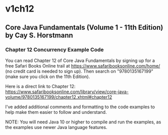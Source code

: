 # v1ch12
## Core Java Fundamentals (Volume 1 - 11th Edition) by Cay S. Horstmann 
### Chapter 12 Concurrency Example Code
You can read Chapter 12 of Core Java Fundamentals by signing up for a
free Safari Books Online trail at https://www.safaribooksonline.com/home/ (no 
credit card is needed to sign up).
Then search on "9780135167199" (make sure you click on the 11th Edition).

Here is a direct link to Chapter 12:
  https://www.safaribooksonline.com/library/view/core-java-volume/9780135167199/chapter12.xhtml#chapter12
  
I've added additional comments and formatting to the code examples to help make 
them easier to follow and understand.  

NOTE:  You will need Java 10 or higher to compile and run the examples, 
as the examples use newer Java language features.
